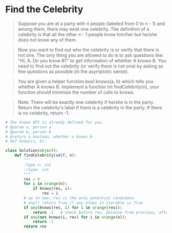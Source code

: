 # Find the Celebrity

> Suppose you are at a party with n people (labeled from 0 to n - 1) and among them, there may exist one celebrity. The definition of a celebrity is that all the other n - 1 people know him/her but he/she does not know any of them.

> Now you want to find out who the celebrity is or verify that there is not one. The only thing you are allowed to do is to ask questions like: "Hi, A. Do you know B?" to get information of whether A knows B. You need to find out the celebrity (or verify there is not one) by asking as few questions as possible (in the asymptotic sense).

> You are given a helper function bool knows(a, b) which tells you whether A knows B. Implement a function int findCelebrity(n), your function should minimize the number of calls to knows.

> Note: There will be exactly one celebrity if he/she is in the party. Return the celebrity's label if there is a celebrity in the party. If there is no celebrity, return -1.

```Python
# The knows API is already defined for you.
# @param a, person a
# @param b, person b
# @return a boolean, whether a knows b
# def knows(a, b):

class Solution(object):
    def findCelebrity(self, n):
        """
        :type n: int
        :rtype: int
        """
        res = 0
        for i in xrange(n):
            if knows(res, i):
                res = i
        # up to now, res is the only potential candidate
        # any() return True if any elems in iterable is True
        if any(knows(res, i) for i in xrange(res)):
            return -1   # check before res, because from previous, after res's have been checked
        if any(not knows(i, res) for i in xrange(n)):
            return -1
        return res
```
